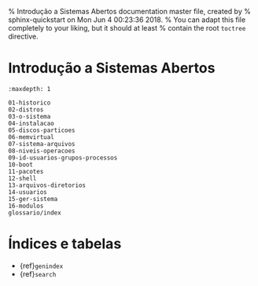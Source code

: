 % Introdução a Sistemas Abertos documentation master file, created by
% sphinx-quickstart on Mon Jun  4 00:23:36 2018.
% You can adapt this file completely to your liking, but it should at least
% contain the root `toctree` directive.

# Introdução a Sistemas Abertos

```{toctree}
:maxdepth: 1

01-historico
02-distros
03-o-sistema
04-instalacao
05-discos-particoes
06-memvirtual
07-sistema-arquivos
08-niveis-operacoes
09-id-usuarios-grupos-processos
10-boot
11-pacotes
12-shell
13-arquivos-diretorios
14-usuarios
15-ger-sistema
16-modulos
glossario/index
```

# Índices e tabelas

- {ref}`genindex`
- {ref}`search`
